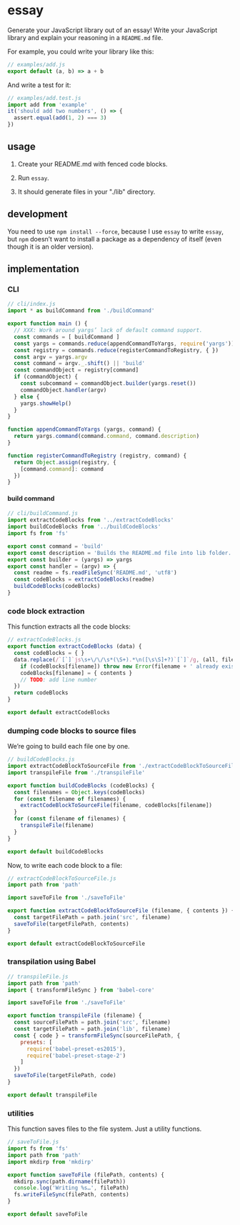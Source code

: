 
# essay

Generate your JavaScript library out of an essay!
Write your JavaScript library and explain your reasoning in a `README.md` file.

For example, you could write your library like this:

```js
// examples/add.js
export default (a, b) => a + b
```

And write a test for it:

```js
// examples/add.test.js
import add from 'example'
it('should add two numbers', () => {
  assert.equal(add(1, 2) === 3)
})
```


## usage

1. Create your README.md with fenced code blocks.

2. Run `essay`.

3. It should generate files in your "./lib" directory.



## development

You need to use `npm install --force`, because I use `essay` to write `essay`,
but `npm` doesn’t want to install a package as a dependency of itself
(even though it is an older version).



## implementation

### CLI

```js
// cli/index.js
import * as buildCommand from './buildCommand'

export function main () {
  // XXX: Work around yargs’ lack of default command support.
  const commands = [ buildCommand ]
  const yargs = commands.reduce(appendCommandToYargs, require('yargs')).help()
  const registry = commands.reduce(registerCommandToRegistry, { })
  const argv = yargs.argv
  const command = argv._.shift() || 'build'
  const commandObject = registry[command]
  if (commandObject) {
    const subcommand = commandObject.builder(yargs.reset())
    commandObject.handler(argv)
  } else {
    yargs.showHelp()
  }
}

function appendCommandToYargs (yargs, command) {
  return yargs.command(command.command, command.description)
}

function registerCommandToRegistry (registry, command) {
  return Object.assign(registry, {
    [command.command]: command
  })
}
```


#### build command

```js
// cli/buildCommand.js
import extractCodeBlocks from '../extractCodeBlocks'
import buildCodeBlocks from '../buildCodeBlocks'
import fs from 'fs'

export const command = 'build'
export const description = 'Builds the README.md file into lib folder.'
export const builder = (yargs) => yargs
export const handler = (argv) => {
  const readme = fs.readFileSync('README.md', 'utf8')
  const codeBlocks = extractCodeBlocks(readme)
  buildCodeBlocks(codeBlocks)
}
```


### code block extraction

This function extracts all the code blocks:

```js
// extractCodeBlocks.js
export function extractCodeBlocks (data) {
  const codeBlocks = { }
  data.replace(/`[`]`js\s+\/\/\s*(\S+).*\n([\s\S]+?)`[`]`/g, (all, filename, contents) => {
    if (codeBlocks[filename]) throw new Error(filename + ' already exists!')
    codeBlocks[filename] = { contents }
    // TODO: add line number
  })
  return codeBlocks
}

export default extractCodeBlocks
```


### dumping code blocks to source files

We’re going to build each file one by one.

```js
// buildCodeBlocks.js
import extractCodeBlockToSourceFile from './extractCodeBlockToSourceFile'
import transpileFile from './transpileFile'

export function buildCodeBlocks (codeBlocks) {
  const filenames = Object.keys(codeBlocks)
  for (const filename of filenames) {
    extractCodeBlockToSourceFile(filename, codeBlocks[filename])
  }
  for (const filename of filenames) {
    transpileFile(filename)
  }
}

export default buildCodeBlocks
```

Now, to write each code block to a file:

```js
// extractCodeBlockToSourceFile.js
import path from 'path'

import saveToFile from './saveToFile'

export function extractCodeBlockToSourceFile (filename, { contents }) {
  const targetFilePath = path.join('src', filename)
  saveToFile(targetFilePath, contents)
}

export default extractCodeBlockToSourceFile
```

### transpilation using Babel

```js
// transpileFile.js
import path from 'path'
import { transformFileSync } from 'babel-core'

import saveToFile from './saveToFile'

export function transpileFile (filename) {
  const sourceFilePath = path.join('src', filename)
  const targetFilePath = path.join('lib', filename)
  const { code } = transformFileSync(sourceFilePath, {
    presets: [
      require('babel-preset-es2015'),
      require('babel-preset-stage-2')
    ]
  })
  saveToFile(targetFilePath, code)
}

export default transpileFile
```


### utilities

This function saves files to the file system. Just a utility functions.

```js
// saveToFile.js
import fs from 'fs'
import path from 'path'
import mkdirp from 'mkdirp'

export function saveToFile (filePath, contents) {
  mkdirp.sync(path.dirname(filePath))
  console.log('Writing %s…', filePath)
  fs.writeFileSync(filePath, contents)
}

export default saveToFile
```
